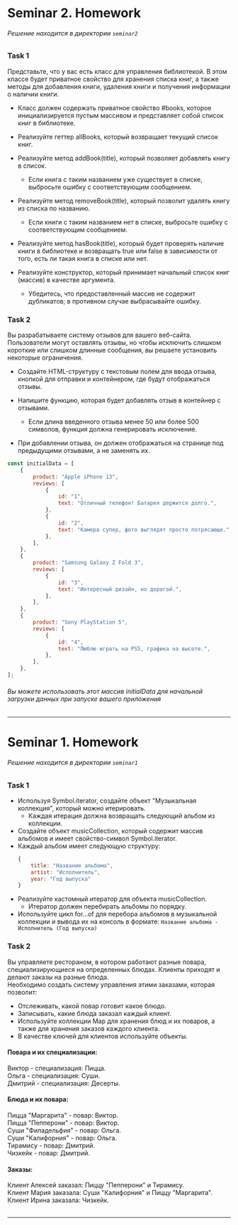 # Seminar 2. Homework
###### Решение находится в директории `seminar2`

### Task 1
Представьте, что у вас есть класс для управления библиотекой. В этом классе будет приватное свойство для хранения списка книг, а также методы для добавления книги, удаления книги и получения информации о наличии книги.

- Класс должен содержать приватное свойство #books, которое инициализируется пустым массивом и представляет собой список книг в библиотеке.

- Реализуйте геттер allBooks, который возвращает текущий список книг.

- Реализуйте метод addBook(title), который позволяет добавлять книгу в список.
    - Если книга с таким названием уже существует в списке, выбросьте ошибку с соответствующим сообщением.

- Реализуйте метод removeBook(title), который позволит удалять книгу из списка по названию. 
    - Если книги с таким названием нет в списке, выбросьте ошибку с соответствующим сообщением.

- Реализуйте метод hasBook(title), который будет проверять наличие книги в библиотеке и возвращать true или false в зависимости от того, есть ли такая книга в списке или нет.

- Реализуйте конструктор, который принимает начальный список книг (массив) в качестве аргумента. 
    - Убедитесь, что предоставленный массив не содержит дубликатов; в противном случае выбрасывайте ошибку.

### Task 2
Вы разрабатываете систему отзывов для вашего веб-сайта. Пользователи могут оставлять отзывы, но чтобы исключить слишком короткие или слишком длинные сообщения, вы решаете установить некоторые ограничения.

- Создайте HTML-структуру с текстовым полем для ввода отзыва, кнопкой для отправки и контейнером, где будут отображаться отзывы.

- Напишите функцию, которая будет добавлять отзыв в контейнер с отзывами.
    - Если длина введенного отзыва менее 50 или более 500 символов, функция должна генерировать исключение.

- При добавлении отзыва, он должен отображаться на странице под предыдущими отзывами, а не заменять их.

```javascript
const initialData = [
    {
        product: "Apple iPhone 13",
        reviews: [
            {
                id: "1",
                text: "Отличный телефон! Батарея держится долго.",
            },
            {
                id: "2",
                text: "Камера супер, фото выглядят просто потрясающе.",
            },
        ],
    },
    {
        product: "Samsung Galaxy Z Fold 3",
        reviews: [
            {
                id: "3",
                text: "Интересный дизайн, но дорогой.",
            },
        ],
    },
    {
        product: "Sony PlayStation 5",
        reviews: [
            {
                id: "4",
                text: "Люблю играть на PS5, графика на высоте.",
            },
        ],
    },
];
```
###### Вы можете использовать этот массив initialData для начальной загрузки данных при запуске вашего приложения

##

---



# Seminar 1. Homework
###### Решение находится в директории `seminar1`

### Task 1
- Используя Symbol.iterator, создайте объект "Музыкальная коллекция", который можно итерировать.
    - Каждая итерация должна возвращать следующий альбом из коллекции.
- Создайте объект musicCollection, который содержит массив альбомов и имеет свойство-символ Symbol.iterator. 
- Каждый альбом имеет следующую структуру:
    ```javascript
    {
        title: "Название альбома",
        artist: "Исполнитель",
        year: "Год выпуска"
    }
    ```
- Реализуйте кастомный итератор для объекта musicCollection.
    - Итератор должен перебирать альбомы по порядку.
- Используйте цикл for...of для перебора альбомов в музыкальной коллекции и вывода их на консоль в формате: `Название альбома - Исполнитель (Год выпуска)`

### Task 2
Вы управляете рестораном, в котором работают разные повара, специализирующиеся на определенных блюдах. Клиенты приходят и делают заказы на разные блюда.  
Необходимо создать систему управления этими заказами, которая позволит:
- Отслеживать, какой повар готовит какое блюдо.
- Записывать, какие блюда заказал каждый клиент.
- Используйте коллекции Map для хранения блюд и их поваров, а также для хранения заказов каждого клиента. 
- В качестве ключей для клиентов используйте объекты.

#### Повара и их специализации:

Виктор - специализация: Пицца.  
Ольга - специализация: Суши.  
Дмитрий - специализация: Десерты.

#### Блюда и их повара:

Пицца "Маргарита" - повар: Виктор.  
Пицца "Пепперони" - повар: Виктор.  
Суши "Филадельфия" - повар: Ольга.  
Суши "Калифорния" - повар: Ольга.  
Тирамису - повар: Дмитрий.  
Чизкейк - повар: Дмитрий.  

#### Заказы:

Клиент Алексей заказал: Пиццу "Пепперони" и Тирамису.  
Клиент Мария заказала: Суши "Калифорния" и Пиццу "Маргарита".  
Клиент Ирина заказала: Чизкейк.

##

---
